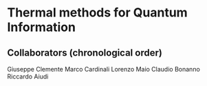 # Thermal methods for Quantum Information

## Collaborators (chronological order)
Giuseppe Clemente
Marco Cardinali
Lorenzo Maio
Claudio Bonanno
Riccardo Aiudi
